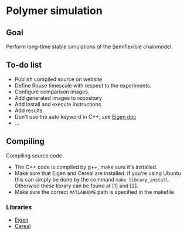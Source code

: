 # Polymer simulation

## Goal
Perform long-time stable simulations of the Semiflexible chainmodel. 

## To-do list
- Publish compiled source on website
- Define Rouse timescale with respect to the experiments. 
- Configure comparison images.
- Add generated images to repository
- Add install and execute instructions
- Add results
- Don't use the auto keyword in C++, see [Eigen doc](https://eigen.tuxfamily.org/dox/TopicPitfalls.html)
- ... 

## Compiling
Compiling source code 
- The C++ code is compiled by g++, make sure it's installed.
- Make sure that Eigen and Cereal are installed.
  If you're using Ubuntu this can simply be done by the command `make library_install`.
  Otherwise these library can be found at [1] and [2].
- Make sure the correct `MATLABHOME` path is specified in the makefile

### Libraries
- [Eigen](https://eigen.tuxfamily.org/index.php?title=Main_Page)
- [Cereal](https://uscilab.github.io/cereal/)
